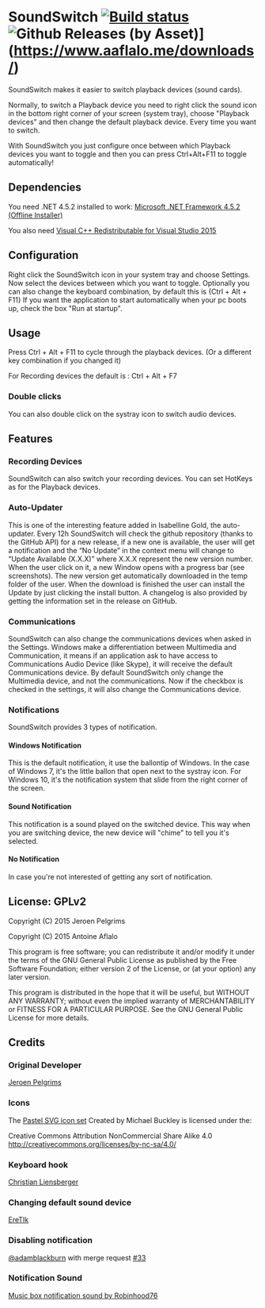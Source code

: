# SoundSwitch [![Build status](https://ci.appveyor.com/api/projects/status/bt0yr309rq74tbvc?svg=true)](https://ci.appveyor.com/project/Belphemur/soundswitch)![Github Releases (by Asset)](https://img.shields.io/github/downloads/Belphemur/SoundSwitch/latest/total.svg)](https://www.aaflalo.me/downloads/)
SoundSwitch makes it easier to switch playback devices (sound cards).

Normally, to switch a Playback device you need to right click the sound icon in the bottom right corner of your screen (system tray),
choose "Playback devices" and then change the default playback device.
Every time you want to switch.

With SoundSwitch you just configure once between which Playback devices you want to toggle and then you can press Ctrl+Alt+F11 to toggle automatically!

## Dependencies
You need .NET 4.5.2 installed to work: [Microsoft .NET Framework 4.5.2 (Offline Installer)](https://www.microsoft.com/en-us/download/details.aspx?id=42642) 

You also need [Visual C++ Redistributable for Visual Studio 2015](https://www.microsoft.com/en-us/download/details.aspx?id=48145)

## Configuration
Right click the SoundSwitch icon in your system tray and choose Settings.
Now select the devices between which you want to toggle.
Optionally you can also change the keyboard combination, by default this is {Ctrl + Alt + F11}
If you want the application to start automatically when your pc boots up, check the box "Run at startup".

## Usage
Press Ctrl + Alt + F11 to cycle through the playback devices.
(Or a different key combination if you changed it)

For Recording devices the default is : Ctrl + Alt + F7

### Double clicks
You can also double click on the systray icon to switch audio devices.

## Features

### Recording Devices
SoundSwitch can also switch your recording devices. You can set HotKeys as for the Playback devices.

### Auto-Updater
This is one of the interesting feature added in Isabelline Gold, the auto-updater. Every 12h SoundSwitch will check the github repository (thanks to the GitHub API) for a new release, if a new one is available, the user will get a notification and the  “No Update” in the context menu will change to “Update Available (X.X.X)” where X.X.X represent the new version number. When the user click on it, a new Window opens with a progress bar (see screenshots). The new version get automatically downloaded in the temp folder of the user. When the download is finished the user can install the Update by just clicking the install button. A changelog is also provided by getting the information set in the release on GitHub.

### Communications
SoundSwitch can also change the communications devices when asked in the Settings. Windows make a differentiation between Multimedia and Communication, it means if an application ask to have access to Communications Audio Device (like Skype), it will receive the default Communications device. By default SoundSwitch only change the Multimedia device, and not the communications. Now if the checkbox is checked in the settings, it will also change the Communications device.

### Notifications
SoundSwitch provides 3 types of notification.

#### Windows Notification
This is the default notification, it use the ballontip of Windows. In the case of Windows 7, it's the little ballon that open next to the systray icon. For Windows 10, it's the notification system that slide from the right corner of the screen.

#### Sound Notification
This notification is a sound played on the switched device. This way when you are switching device, the new device will "chime" to tell you it's selected.

#### No Notification
In case you're not interested of getting any sort of notification.

## License: GPLv2

Copyright (C) 2015 Jeroen Pelgrims

Copyright (C) 2015 Antoine Aflalo

This program is free software; you can redistribute it and/or
modify it under the terms of the GNU General Public License
as published by the Free Software Foundation; either version 2
of the License, or (at your option) any later version.

This program is distributed in the hope that it will be useful,
but WITHOUT ANY WARRANTY; without even the implied warranty of
MERCHANTABILITY or FITNESS FOR A PARTICULAR PURPOSE.  See the
GNU General Public License for more details.

## Credits

### Original Developer
[Jeroen Pelgrims](http://jeroenpelgrims.be)

### Icons
The [Pastel SVG icon set](https://codefisher.org/pastel-svg/) Created by Michael Buckley is licensed under the:

Creative Commons Attribution NonCommercial Share Alike 4.0
http://creativecommons.org/licenses/by-nc-sa/4.0/ 

### Keyboard hook
[Christian Liensberger](http://www.liensberger.it/web/blog/?p=207)

### Changing default sound device
[EreTIk](http://eretik.omegahg.com/)

### Disabling notification
[@adamblackburn](https://github.com/adamblackburn) with merge request [#33](https://github.com/Belphemur/SoundSwitch/pull/33)

### Notification Sound
[Music box notification sound by Robinhood76](https://www.freesound.org/people/Robinhood76/sounds/216676/)
